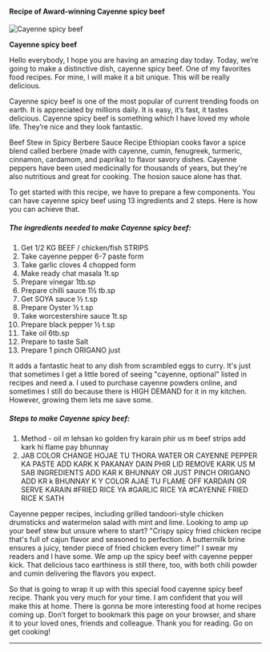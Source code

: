             

#### Recipe of Award-winning Cayenne spicy beef

![Cayenne spicy beef](https://img-global.cpcdn.com/recipes/cbd5541efe90ac8e/751x532cq70/cayenne-spicy-beef-recipe-main-photo.jpg)

**Cayenne spicy beef**

Hello everybody, I hope you are having an amazing day today. Today, we’re going to make a distinctive dish, cayenne spicy beef. One of my favorites food recipes. For mine, I will make it a bit unique. This will be really delicious.

Cayenne spicy beef is one of the most popular of current trending foods on earth. It is appreciated by millions daily. It is easy, it’s fast, it tastes delicious. Cayenne spicy beef is something which I have loved my whole life. They’re nice and they look fantastic.

Beef Stew in Spicy Berbere Sauce Recipe Ethiopian cooks favor a spice blend called berbere (made with cayenne, cumin, fenugreek, turmeric, cinnamon, cardamom, and paprika) to flavor savory dishes. Cayenne peppers have been used medicinally for thousands of years, but they're also nutritious and great for cooking. The hosion sauce alone has that.

To get started with this recipe, we have to prepare a few components. You can have cayenne spicy beef using 13 ingredients and 2 steps. Here is how you can achieve that.

##### The ingredients needed to make Cayenne spicy beef:

1.  Get 1/2 KG BEEF / chicken/fish STRIPS
2.  Take cayenne pepper 6-7 paste form
3.  Take garlic cloves 4 chopped form
4.  Make ready chat masala 1t.sp
5.  Prepare vinegar 1tb.sp
6.  Prepare chilli sauce 1½ tb.sp
7.  Get SOYA sauce ½ t.sp
8.  Prepare Oyster ½ t.sp
9.  Take worcestershire sauce 1t.sp
10.  Prepare black pepper ½ t.sp
11.  Take oil 6tb.sp
12.  Prepare to taste Salt
13.  Prepare 1 pinch ORIGANO just

It adds a fantastic heat to any dish from scrambled eggs to curry. It's just that sometimes I get a little bored of seeing "cayenne, optional" listed in recipes and need a. I used to purchase cayenne powders online, and sometimes I still do because there is HIGH DEMAND for it in my kitchen. However, growing them lets me save some.

##### Steps to make Cayenne spicy beef:

1.  Method - oil m lehsan ko golden fry karain phir us m beef strips add kark hi flame pay bhunnay
2.  JAB COLOR CHANGE HOJAE TU THORA WATER OR CAYENNE PEPPER KA PASTE ADD KARK K PAKANAY DAIN PHIR LID REMOVE KARK US M SAB INGREDIENTS ADD KAR K BHUNNAY OR JUST PINCH ORIGANO ADD KR k BHUNNAY K Y COLOR AJAE TU FLAME OFF KARDAIN OR SERVE KARAIN #FRIED RICE YA #GARLIC RICE YA #CAYENNE FRIED RICE K SATH

Cayenne pepper recipes, including grilled tandoori-style chicken drumsticks and watermelon salad with mint and lime. Looking to amp up your beef stew but unsure where to start? "Crispy spicy fried chicken recipe that's full of cajun flavor and seasoned to perfection. A buttermilk brine ensures a juicy, tender piece of fried chicken every time!" I swear my readers and I have some. We amp up the spicy beef with cayenne pepper kick. That delicious taco earthiness is still there, too, with both chili powder and cumin delivering the flavors you expect.

So that is going to wrap it up with this special food cayenne spicy beef recipe. Thank you very much for your time. I am confident that you will make this at home. There is gonna be more interesting food at home recipes coming up. Don’t forget to bookmark this page on your browser, and share it to your loved ones, friends and colleague. Thank you for reading. Go on get cooking!

* * *